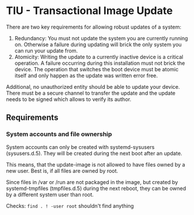 # TIU - Transactional Image Update

There are two key requirements for allowing robust updates of a system:

1. Redundancy: You must not update the system you are currently running on. Otherwise a failure during updating will brick the only system you can run your update from.
2. Atomicity: Writing the update to a currently inactive device is a critical operation. A failure occurring during this installation must not brick the device. The operation that switches the boot device must be atomic itself and only happen as the update was written error free.

Additional, no unauthorized entity should be able to update your device. There must be a secure channel to transfer the update and the update needs to be signed which allows to verify its author.

## Requirements

### System accounts and file ownership

System accounts can only be created with systemd-sysusers (sysusers.d.5).
They will be created during the next boot after an update.

This means, that the update-image is not allowed to have files owned
by a new user. Best is, if all files are owned by root.

Since files in /var or /run are not packaged in the image, but created
by systemd-tmpfiles (tmpfiles.d.5) during the next reboot, they can be
owned by a different system user than root.

Checks: `find . ! -user root` shouldn't find anything
